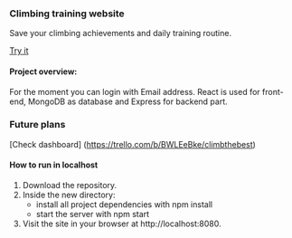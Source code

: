 

### Climbing training website 
Save your climbing achievements and daily training routine.

[Try it](https://climbthe.best)

#### Project overview: 
For the moment you can login with Email address. React is used for front-end, MongoDB as database and Express for backend part.

### Future plans
[Check dashboard] (https://trello.com/b/BWLEeBke/climbthebest)

#### How to run in localhost
1. Download the repository.
2. Inside the new directory:
    - install all project dependencies with npm install
    - start the server with npm start
3. Visit the site in your browser at http://localhost:8080.

